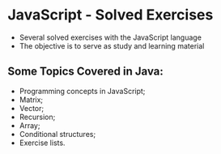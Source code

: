 # JavaScript - Solved Exercises

- Several solved exercises with the JavaScript language
- The objective is to serve as study and learning material

## Some Topics Covered in Java:

- Programming concepts in JavaScript;
- Matrix;
- Vector;
- Recursion;
- Array;
- Conditional structures;
- Exercise lists.
